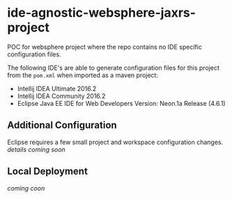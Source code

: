 # ide-agnostic-websphere-jaxrs-project

POC for websphere project where the repo contains no IDE specific configuration
files.

The following IDE's are able to generate configuration files for this project
from the `pom.xml` when imported as a maven project:
 - Intellij IDEA Ultimate 2016.2
 - Intellij IDEA Community 2016.2
 - Eclipse Java EE IDE for Web Developers Version: Neon.1a Release (4.6.1)

## Additional Configuration
Eclipse requires a few small project and workspace configuration changes.
*details coming soon*

## Local Deployment
*coming coon*
